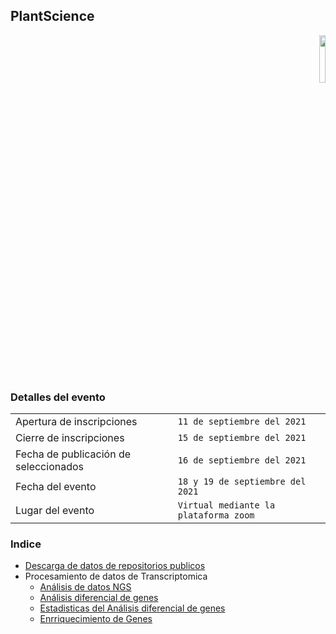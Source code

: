 ## PlantScience

<p align="right" width="100%">
    <img width="14%" src="https://scontent.flim11-1.fna.fbcdn.net/v/t1.6435-9/91786234_229030931794174_5469498679448567808_n.png?_nc_cat=104&ccb=1-5&_nc_sid=09cbfe&_nc_eui2=AeFXKO_zCQ0YSssWEDRYZnQVzn7X1yOGruHOftfXI4au4Z_CdR6HXOK-9MU0m0_dYg9qE88c_AqUF90bkWt-2WcM&_nc_ohc=QnZihdruzN0AX-dY1Oz&_nc_ht=scontent.flim11-1.fna&oh=b1c39251edae55403c2c31ec6b27096a&oe=6153E266"> 
</p>

### Detalles del evento

|                          |                     |
|--------------------------|---------------------|
|Apertura de inscripciones | `11 de septiembre del 2021`|
|Cierre de inscripciones | `15 de septiembre del 2021`|
|Fecha de publicación de seleccionados | `16 de septiembre del 2021`|
|Fecha del evento	| `18 y 19 de septiembre del 2021`|
|Lugar del evento| `Virtual mediante la plataforma zoom`|



### Indice

- [Descarga de datos de repositorios publicos](docs/BaseDeDatos.md)
- Procesamiento de datos de Transcriptomica 
  - [Análisis de datos NGS](docs/AnalisisDeDatosNgs.md)
  - [Análisis diferencial de genes](docs/AnalisisDiferencialGenes.md)
  - [Estadisticas del Análisis diferencial de genes](docs/EstadisticasDeAnalisisDiferencial.md)
  - [Enrriquecimiento de Genes](docs/EnriquecimientoGO.md)



